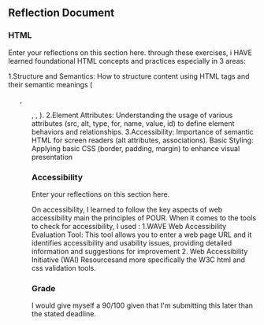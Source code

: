 ## Reflection Document

### HTML

Enter your reflections on this section here.
through these exercises, i HAVE learned foundational HTML concepts and practices especially in 3 areas:

1.Structure and Semantics: How to structure content using HTML tags and their semantic meanings (<ol>, <ul>, <table>, <form>).
2.Element Attributes: Understanding the usage of various attributes (src, alt, type, for, name, value, id) to define element behaviors and relationships.
3.Accessibility: Importance of semantic HTML for screen readers (alt attributes, <label> associations).
Basic Styling: Applying basic CSS (border, padding, margin) to enhance visual presentation

### Accessibility

Enter your reflections on this section here.

On accessibility, I learned to follow the key aspects of web accessibility main the principles of POUR.
When it comes to the tools to check for accessibility, I used :
1.WAVE Web Accessibility Evaluation Tool: This tool allows you to enter a web page URL and it identifies accessibility and usability issues, providing detailed information and suggestions for improvement
2. Web Accessibility Initiative (WAI) Resourcesand more specifically the W3C html and css validation tools.


### Grade

I would give myself a 90/100 given that I'm submitting this later than the stated deadline.
